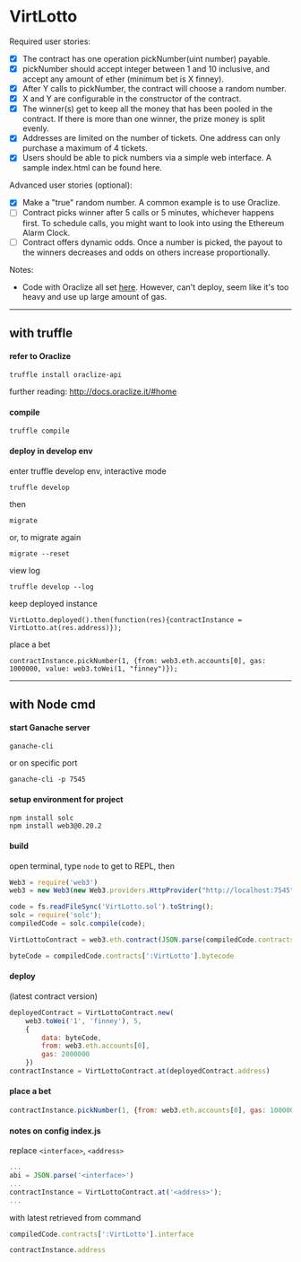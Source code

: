 # VirtLotto

Required user stories:

- [x] The contract has one operation pickNumber(uint number) payable.
- [x] pickNumber should accept integer between 1 and 10 inclusive, and accept any amount of ether (minimum bet is X finney).
- [x] After Y calls to pickNumber, the contract will choose a random number.
- [x] X and Y are configurable in the constructor of the contract.
- [x] The winner(s) get to keep all the money that has been pooled in the contract. If there is more than one winner, the prize money is split evenly.
- [x] Addresses are limited on the number of tickets. One address can only purchase a maximum of 4 tickets.
- [x] Users should be able to pick numbers via a simple web interface. A sample index.html can be found here.

Advanced user stories (optional):

- [x] Make a "true" random number. A common example is to use Oraclize.
- [ ] Contract picks winner after 5 calls or 5 minutes, whichever happens first. To schedule calls, you might want to look into using the Ethereum Alarm Clock.
- [ ] Contract offers dynamic odds. Once a number is picked, the payout to the winners decreases and odds on others increase proportionally.

Notes:
- Code with Oraclize all set [here](https://github.com/huychain/VirtLotto/tree/true_random). However, can't deploy, seem like it's too heavy and use up large amount of gas.

------------------------------

## with truffle

#### refer to Oraclize

```
truffle install oraclize-api
```

further reading: http://docs.oraclize.it/#home

#### compile

```
truffle compile
```

#### deploy in develop env

enter truffle develop env, interactive mode

```
truffle develop
```

then

```
migrate
```
or, to migrate again

```
migrate --reset
```

view log

```
truffle develop --log
```

keep deployed instance

```
VirtLotto.deployed().then(function(res){contractInstance = VirtLotto.at(res.address)});
```

place a bet

```
contractInstance.pickNumber(1, {from: web3.eth.accounts[0], gas: 1000000, value: web3.toWei(1, "finney")});
```

------------------------------

## with Node cmd

#### start Ganache server

```
ganache-cli
```

or on specific port

```
ganache-cli -p 7545
```

#### setup environment for project

```
npm install solc
npm install web3@0.20.2
```

#### build
open terminal, type `node` to get to REPL, then

```javascript
Web3 = require('web3')
web3 = new Web3(new Web3.providers.HttpProvider("http://localhost:7545")) // Check for the right port number

code = fs.readFileSync('VirtLotto.sol').toString();
solc = require('solc');
compiledCode = solc.compile(code);

VirtLottoContract = web3.eth.contract(JSON.parse(compiledCode.contracts[':VirtLotto'].interface))

byteCode = compiledCode.contracts[':VirtLotto'].bytecode
```

#### deploy
(latest contract version)

```javascript
deployedContract = VirtLottoContract.new(
    web3.toWei('1', 'finney'), 5,
    {
        data: byteCode,
        from: web3.eth.accounts[0],
        gas: 2000000
    })
contractInstance = VirtLottoContract.at(deployedContract.address)
```

#### place a bet

```javascript
contractInstance.pickNumber(1, {from: web3.eth.accounts[0], gas: 1000000, value: web3.toWei(1, "finney")});
```

#### notes on config index.js

replace `<interface>`, `<address>`

```javascript
...
abi = JSON.parse('<interface>')
...
contractInstance = VirtLottoContract.at('<address>');
...
```

with latest retrieved from command

```javascript
compiledCode.contracts[':VirtLotto'].interface

contractInstance.address
```
